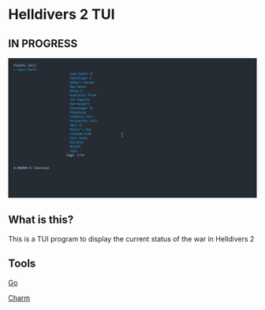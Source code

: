 # Helldivers 2 TUI


## IN PROGRESS

![WiP image](./assets/demo.gif)



## What is this?
This is a TUI program to display the current status of the war in Helldivers 2 


## Tools
[Go](https://go.dev/)

[Charm](https://charm.sh/libs/)
